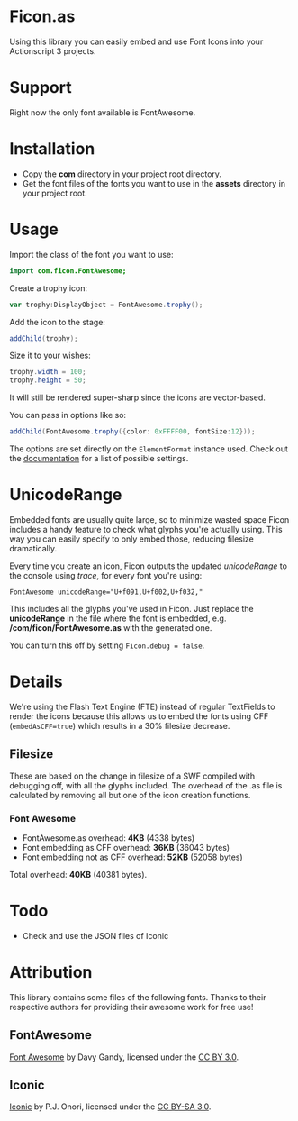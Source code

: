Ficon.as
========

Using this library you can easily embed and use Font Icons into your Actionscript 3 projects.

Support
=======

Right now the only font available is FontAwesome.

Installation
============

- Copy the **com** directory in your project root directory.
- Get the font files of the fonts you want to use in the  **assets** directory in your project root.

Usage
=====

Import the class of the font you want to use:

```actionscript
import com.ficon.FontAwesome;
```

Create a trophy icon:

```actionscript
var trophy:DisplayObject = FontAwesome.trophy();
```

Add the icon to the stage:

```actionscript
addChild(trophy);
```

Size it to your wishes:

```actionscript
trophy.width = 100;
trophy.height = 50;
```

It will still be rendered super-sharp since the icons are vector-based.

You can pass in options like so:

```actionscript
addChild(FontAwesome.trophy({color: 0xFFFF00, fontSize:12}));
```

The options are set directly on the ```ElementFormat``` instance used. Check out the [documentation](http://help.adobe.com/en_US/FlashPlatform/reference/actionscript/3/flash/text/engine/ElementFormat.html) for a list of possible settings.

UnicodeRange
============

Embedded fonts are usually quite large, so to minimize wasted space Ficon includes a handy feature to check what glyphs you're actually using. This way you can easily specify to only embed those, reducing filesize dramatically.

Every time you create an icon, Ficon outputs the updated *unicodeRange* to the console using *trace*, for every font you're using:

```
FontAwesome unicodeRange="U+f091,U+f002,U+f032,"
```

This includes all the glyphs you've used in Ficon. Just replace the **unicodeRange** in the file where the font is embedded, e.g. **/com/ficon/FontAwesome.as** with the generated one.

You can turn this off by setting ```Ficon.debug = false```.

Details
=======

We're using the Flash Text Engine (FTE) instead of regular TextFields to render the icons because this allows us to embed the fonts using CFF (```embedAsCFF=true```) which results in a 30% filesize decrease.

Filesize
--------

These are based on the change in filesize of a SWF compiled with debugging off, with all the glyphs included. The overhead of the .as file is calculated by removing all but one of the icon creation functions.

### Font Awesome
 - FontAwesome.as overhead: **4KB** (4338 bytes)
 - Font embedding as CFF overhead: **36KB** (36043 bytes)
 - Font embedding not as CFF overhead: **52KB** (52058 bytes)

Total overhead: **40KB** (40381 bytes).


Todo
====

* Check and use the JSON files of Iconic


Attribution
===========

This library contains some files of the following fonts. Thanks to their respective authors for providing their awesome work for free use!

FontAwesome
-----------

[Font Awesome](http://fortawesome.github.com/Font-Awesome) by Davy Gandy, licensed under the [CC BY 3.0](http://creativecommons.org/licenses/by/3.0/).

Iconic
------

[Iconic](http://somerandomdude.com/work/iconic/) by P.J. Onori, licensed under the [CC BY-SA 3.0](http://creativecommons.org/licenses/by-sa/3.0/us).


